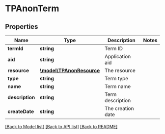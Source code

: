# TPAnonTerm

## Properties
Name | Type | Description | Notes
------------ | ------------- | ------------- | -------------
**termId** | **string** | Term ID | 
**aid** | **string** | Application aid | 
**resource** | [**\model\TPAnonResource**](TPAnonResource.md) | The resource | 
**type** | **string** | Term type | 
**name** | **string** | Term name | 
**description** | **string** | Term description | 
**createDate** | **string** | The creation date | 

[[Back to Model list]](../README.md#documentation-for-models) [[Back to API list]](../README.md#documentation-for-api-endpoints) [[Back to README]](../README.md)


